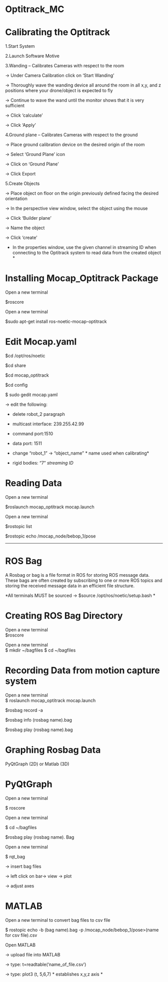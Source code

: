 # Optitrack_MC

# Calibrating the Optitrack

1.Start System  

2.Launch Software Motive  

3.Wanding – Calibrates Cameras with respect to the room 

-> Under Camera Calibration click on ‘Start Wanding’ 

-> Thoroughly wave the wanding device all around the room in all x,y, and z positions where your drone/object is expected to fly 

-> Continue to wave the wand until the monitor shows that it is very sufficient  

-> Click ‘calculate’ 

-> Click ‘Apply’ 

4.Ground plane – Calibrates Cameras with respect to the ground  

-> Place ground calibration device on the desired origin of the room  

-> Select ‘Ground Plane’ icon 

-> Click on ‘Ground Plane’ 

-> Click Export 

5.Create Objects 

-> Place object on floor on the origin previously defined facing the desired orientation 

-> In the perspective view window, select the object using the mouse 

-> Click ‘Builder plane’ 

-> Name the object  

-> Click ‘create’ 

* In the properties window, use the given channel in streaming ID when connecting to the Optitrack system to read data from 
the created object *  

# Installing Mocap_Optitrack Package  

Open a new terminal  

$roscore  

Open a new terminal  

$sudo apt-get install ros-noetic-mocap-optitrack 

# Edit Mocap.yaml 

$cd /opt/ros/noetic 

$cd share  

$cd mocap_optitrack 

$cd config  

$ sudo gedit mocap.yaml  

-> edit the following: 

- delete robot_2 paragraph  

- multicast interface: 239.255.42.99 

- command port:1510 

- data port: 1511 

- change “robot_1” -> “object_name” * name used when calibrating*  

- rigid bodies: “7” *streaming ID*  

# Reading Data  

Open a new terminal  

$roslaunch mocap_optitrack mocap.launch 

Open a new terminal  

$rostopic list 

$rostopic echo /mocap_node/bebop_1/pose 

---------------------------------------------------------------------------------------------------------------

# ROS Bag 
A Rosbag or bag is a file format in ROS for storing ROS message data. These bags are often created by
subscribing to one or more ROS topics and storing the received message data in an efficient file structure. 

*All terminals MUST be sourced -> $source /opt/ros/noetic/setup.bash * 

# Creating ROS Bag Directory 

Open a new terminal  
$roscore  

Open a new terminal  
$ mkdir ~/bagfiles 
$ cd ~/bagfiles 

# Recording Data from motion capture system  

Open a new terminal  
$ roslaunch mocap_optitrack mocap.launch 

$rosbag record -a 

$rosbag info (rosbag name).bag 

$rosbag play (rosbag name).bag 

# Graphing Rosbag Data  
PyQtGraph (2D) 
or 
Matlab (3D) 

# PyQtGraph  
Open a new terminal  

$ roscore 

Open a new terminal  

$ cd ~/bagfiles 

$rosbag play (rosbag name). Bag 

Open a new terminal  

$ rqt_bag 

-> insert bag files  

-> left click on bar-> view -> plot 

-> adjust axes 

# MATLAB  

Open a new terminal to convert bag files to csv file 

$ rostopic echo -b (bag name).bag -p /mocap_node/bebop_1/pose>(name for csv file).csv 

Open MATLAB  

-> upload file into MATLAB 

-> type: t=readtable(‘name_of_file.csv’) 

-> type: plot3 (t, 5,6,7)  * establishes x,y,z axis *

